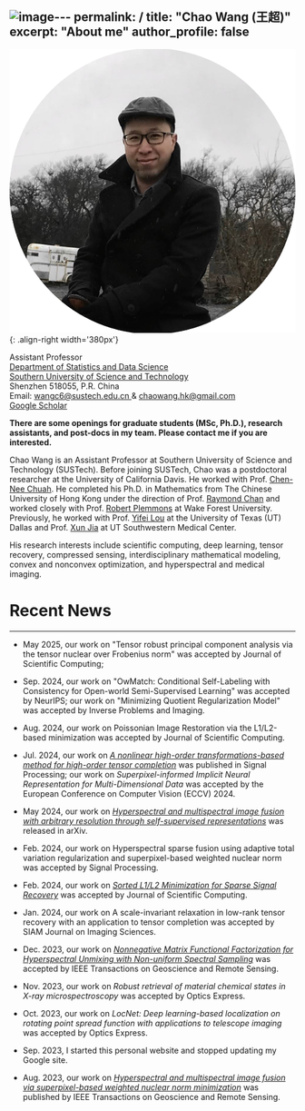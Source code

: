 ![image](https://github.com/user-attachments/assets/71faca08-6b62-43e3-9fb9-17b15053fd2e)---
permalink: /
title: "Chao Wang (王超)"
excerpt: "About me"
author_profile: false
---

![profile](/images/profile.png){: .align-right width='380px'}

<div>
Assistant Professor
<br>
<a href="https://stat-ds.sustech.edu.cn/"> Department of Statistics and Data Science  </a> 
<br>
<a href="https://sustech.edu.cn/en/"> Southern University of Science and Technology  </a> 
<br>
Shenzhen 518055, P.R. China
</div>


<div>
<i class="fas fa-envelope"></i> Email: <a href="mailto:wangc6@sustech.edu.cn"> wangc6@sustech.edu.cn </a>  & 
<a href="mailto:chaowang.hk@gmail.com"> chaowang.hk@gmail.com </a>
<br>
<i class="ai ai-google-scholar-square"></i> <a href="https://scholar.google.com/citations?user=PBchRWYAAAAJ&hl=en"> Google Scholar </a>
 </div>

**There are some openings for graduate students (MSc, Ph.D.), research assistants, and post-docs  in my team. Please contact me if you are interested.**

Chao Wang is an Assistant Professor at Southern University of Science and Technology (SUSTech). Before joining SUSTech, Chao was a postdoctoral researcher at the University of California Davis. He worked with Prof. [Chen-Nee Chuah](https://www.ece.ucdavis.edu/~chuah/rubinet/). He completed his Ph.D. in Mathematics from The Chinese University of Hong Kong under the direction of Prof. [Raymond Chan](https://scholars.cityu.edu.hk/en/persons/hon-fu-raymond-chan(98f1cf10-a01a-4642-8470-c48b0e977687).html) and worked closely with Prof. [Robert Plemmons](https://faculty.sites.wfu.edu/plemmons/) at Wake Forest University. Previously, he worked with Prof. [Yifei Lou](https://sites.google.com/site/louyifei/)  at the University of Texas (UT) Dallas and Prof. [Xun Jia](https://www.hopkinsmedicine.org/profiles/details/xun-jia) at UT Southwestern Medical Center.


His research interests include scientific computing, deep learning, tensor recovery, compressed sensing, interdisciplinary mathematical modeling, convex and nonconvex optimization, and hyperspectral and medical imaging.



# Recent News
---
- May 2025, our work on "Tensor robust principal component analysis via the tensor nuclear over Frobenius norm" was accepted by Journal of Scientific Computing; 


- Sep. 2024, our work on "OwMatch: Conditional Self-Labeling with Consistency for Open-world Semi-Supervised Learning" was accepted by NeurIPS; 
our work on "Minimizing Quotient Regularization Model" was accepted by Inverse Problems and Imaging. 

- Aug. 2024, our work on Poissonian Image Restoration via the L1/L2-based minimization was accepted by Journal of Scientific Computing. 

- Jul. 2024, our work on [_A nonlinear high-order transformations-based method for high-order tensor completion_](https://doi.org/10.1016/j.sigpro.2024.109514) was published in Signal Processing; our work on _Superpixel-informed Implicit Neural Representation for Multi-Dimensional Data_ was accepted by the European Conference on Computer Vision (ECCV) 2024.

- May 2024, our work on [_Hyperspectral and multispectral image fusion with arbitrary resolution through self-supervised representations_](http://arxiv.org/abs/2405.17818) was released in arXiv. 

- Feb. 2024, our work on Hyperspectral sparse fusion using adaptive total variation regularization and superpixel-based weighted nuclear norm  was accepted by Signal Processing. 

- Feb. 2024, our work on [_Sorted L1/L2 Minimization for Sparse Signal Recovery_](https://link.springer.com/article/10.1007/s10915-024-02497-2)  was accepted by Journal of Scientific Computing. 

- Jan. 2024, our work on A scale-invariant relaxation in low-rank tensor recovery with an application to tensor completion was accepted by SIAM Journal on Imaging Sciences. 

- Dec. 2023, our work on [_Nonnegative Matrix Functional Factorization for Hyperspectral Unmixing with Non-uniform Spectral Sampling_](https://ieeexplore.ieee.org/document/10374135) was accepted by IEEE Transactions on Geoscience and Remote Sensing.

- Nov. 2023, our work on _Robust retrieval of material chemical states in X-ray microspectroscopy_ was accepted by Optics Express.

- Oct. 2023, our work on _LocNet: Deep learning-based localization on rotating point spread function with applications to telescope imaging_ was accepted by Optics Express.

- Sep. 2023, I started this personal website and stopped updating my Google site.
  
- Aug. 2023, our work on [_Hyperspectral and multispectral image fusion via superpixel-based weighted nuclear norm minimization_](https://ieeexplore.ieee.org/abstract/document/10231145/) was published by IEEE Transactions on Geoscience and Remote Sensing.



&nbsp;

&nbsp;

&nbsp;
